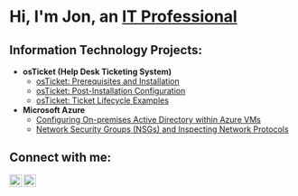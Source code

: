 <h1>Hi, I'm Jon, an <a href="https://linkedin.com/in/Jonk22">IT Professional</a></h1>

<h2> Information Technology Projects:</h2>

- <b>osTicket (Help Desk Ticketing System)</b>
  - [osTicket: Prerequisites and Installation](https://github.com/jnknightIT/osticket-prereqs)
  - [osTicket: Post-Installation Configuration](https://github.com/jnknightIT/post-install-config)
  - [osTicket: Ticket Lifecycle Examples](https://github.com/jnknightIT/ticket-lifecycle)
- <b>Microsoft Azure</b>
  - [Configuring On-premises Active Directory within Azure VMs](https://github.com/jnknightIT/configure-ad)
  - [Network Security Groups (NSGs) and Inspecting Network Protocols](https://github.com/jnknightIT/azure-network-protocols)

<h2>Connect with me:</h2>


[<img align="left" alt="Jon  | LinkedIn" width="22px" src="https://cdn.jsdelivr.net/npm/simple-icons@v3/icons/linkedin.svg" />][linkedin]
[<img align="left" alt="Jon  | Instagram" width="22px" src="https://cdn.jsdelivr.net/npm/simple-icons@v3/icons/instagram.svg" />][instagram]


[instagram]: https://www.instagram.com/jonknight05
[linkedin]: https://linkedin.com/in/Jonk22

